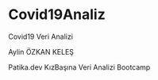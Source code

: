 # Covid19Analiz
Covid19 Veri Analizi

Aylin ÖZKAN KELEŞ

Patika.dev KızBaşına Veri Analizi Bootcamp

